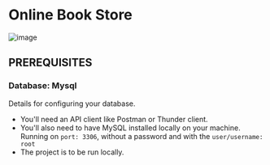 # Online Book Store

![image](https://media.istockphoto.com/id/854284330/photo/online-library.jpg?s=2048x2048&w=is&k=20&c=uJEe62SvCrAU07QSEbE5hwnzSR2cPxRkBcBSsT4BxSs=)

## PREREQUISITES

### Database: Mysql
Details for configuring your database.

- You'll need an API client like Postman or Thunder client.
- You'll also need to have MySQL installed locally on your machine. Running on ```port: 3306```, without a password and with the ```user/username: root```
- The project is to be run locally.

